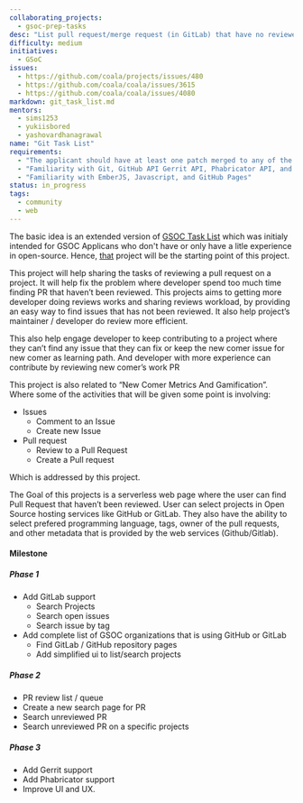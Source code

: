 ```yaml
---
collaborating_projects:
  - gsoc-prep-tasks
desc: "List pull request/merge request (in GitLab) that have no reviewer yet. Provide an easy way for new comer / developer to do contribution to a project by giving review to other people pull requests."
difficulty: medium
initiatives:
  - GSoC
issues:
  - https://github.com/coala/projects/issues/480
  - https://github.com/coala/coala/issues/3615
  - https://github.com/coala/coala/issues/4080
markdown: git_task_list.md
mentors:
  - sims1253
  - yukiisbored
  - yashovardhanagrawal
name: "Git Task List"
requirements:
  - "The applicant should have at least one patch merged to any of the coala repositories."
  - "Familiarity with Git, GitHub API Gerrit API, Phabricator API, and GitLab API"
  - "Familiarity with EmberJS, Javascript, and GitHub Pages"
status: in_progress
tags:
  - community
  - web
---
```

The basic idea is an extended version of [GSOC Task List](http://summerofcode.github.io/gsoc-prep-tasks)
which was initialy intended for GSOC Applicans who don't have or only have a
litle experience in open-source. Hence, [that](http://github.com/summerofcode/gsoc-prep-tasks)
project will be the starting point of this project.

This project will help sharing the tasks of reviewing a pull request on a
project. It will help fix the problem where developer spend too much time
finding PR that haven’t been reviewed. This projects aims to getting more
developer doing reviews works and sharing reviews workload, by providing an easy
way to find issues that has not been reviewed. It also help project’s maintainer
/ developer do review more efficient.

This also help engage developer to keep contributing to a project where they
can’t find any issue that they can fix or keep the new comer issue for new comer
as learning path. And developer with more experience can contribute by reviewing
new comer’s work PR

This project is also related to “New Comer Metrics And Gamification”. Where some
of the activities that will be given some point is involving:

- Issues
  - Comment to an Issue
  - Create new Issue
- Pull request
  - Review to a Pull Request
  - Create a Pull request

Which is addressed by this project.

The Goal of this projects is a serverless web page where the user can find Pull
Request that haven’t been reviewed. User can select projects in Open Source
hosting services like GitHub or GitLab. They also have the ability to select
prefered programming language, tags, owner of the pull requests, and other
metadata that is provided by the web services (Github/Gitlab).

#### Milestone

##### Phase 1
- Add GitLab support
  - Search Projects
  - Search open issues
  - Search issue by tag
- Add complete list of GSOC organizations that is using GitHub or GitLab
  - Find GitLab / GitHub repository pages
  - Add simplified ui to list/search projects

##### Phase 2
- PR review list / queue
- Create a new search page for PR
- Search unreviewed PR
- Search unreviewed PR on a specific projects

##### Phase 3
- Add Gerrit support
- Add Phabricator support
- Improve UI and UX.
